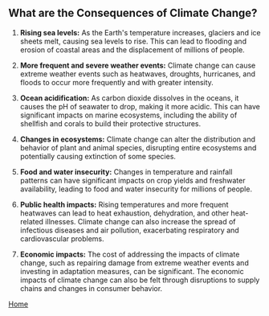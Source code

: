 ## What are the Consequences of Climate Change?
1) **Rising sea levels:** As the Earth's temperature increases, glaciers and ice sheets melt, causing sea levels to rise. This can lead to flooding and erosion of coastal areas and the displacement of millions of people.

2) **More frequent and severe weather events:** Climate change can cause extreme weather events such as heatwaves, droughts, hurricanes, and floods to occur more frequently and with greater intensity.

3) **Ocean acidification:** As carbon dioxide dissolves in the oceans, it causes the pH of seawater to drop, making it more acidic. This can have significant impacts on marine ecosystems, including the ability of shellfish and corals to build their protective structures.

4) **Changes in ecosystems:** Climate change can alter the distribution and behavior of plant and animal species, disrupting entire ecosystems and potentially causing extinction of some species.

5) **Food and water insecurity:** Changes in temperature and rainfall patterns can have significant impacts on crop yields and freshwater availability, leading to food and water insecurity for millions of people.

6) **Public health impacts:** Rising temperatures and more frequent heatwaves can lead to heat exhaustion, dehydration, and other heat-related illnesses. Climate change can also increase the spread of infectious diseases and air pollution, exacerbating respiratory and cardiovascular problems.

7) **Economic impacts:** The cost of addressing the impacts of climate change, such as repairing damage from extreme weather events and investing in adaptation measures, can be significant. The economic impacts of climate change can also be felt through disruptions to supply chains and changes in consumer behavior.

[Home](https://anl059.github.io/syn1-climate-change/index.html)
